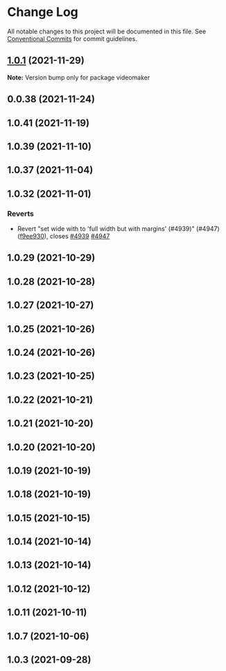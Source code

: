 # Change Log

All notable changes to this project will be documented in this file.
See [Conventional Commits](https://conventionalcommits.org) for commit guidelines.

## [1.0.1](https://github.com/Automattic/themes/compare/videomaker@0.0.38...videomaker@1.0.1) (2021-11-29)

**Note:** Version bump only for package videomaker





## 0.0.38 (2021-11-24)



## 1.0.41 (2021-11-19)



## 1.0.39 (2021-11-10)



## 1.0.37 (2021-11-04)



## 1.0.32 (2021-11-01)


### Reverts

* Revert "set wide with to 'full width but with margins' (#4939)" (#4947) ([f9ee930](https://github.com/Automattic/themes/commit/f9ee930f2bcae0909f8c327eb2fadca901f13e4a)), closes [#4939](https://github.com/Automattic/themes/issues/4939) [#4947](https://github.com/Automattic/themes/issues/4947)



## 1.0.29 (2021-10-29)



## 1.0.28 (2021-10-28)



## 1.0.27 (2021-10-27)



## 1.0.25 (2021-10-26)



## 1.0.24 (2021-10-26)



## 1.0.23 (2021-10-25)



## 1.0.22 (2021-10-21)



## 1.0.21 (2021-10-20)



## 1.0.20 (2021-10-20)



## 1.0.19 (2021-10-19)



## 1.0.18 (2021-10-19)



## 1.0.15 (2021-10-15)



## 1.0.14 (2021-10-14)



## 1.0.13 (2021-10-14)



## 1.0.12 (2021-10-12)



## 1.0.11 (2021-10-11)



## 1.0.7 (2021-10-06)



## 1.0.3 (2021-09-28)
